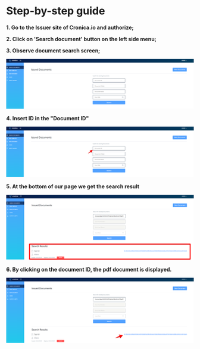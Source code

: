 # Step-by-step guide

**1. Go to the Issuer site of Cronica.io and authorize;**

**2. Click on 'Search document' button on the left side menu;**

**3. Observe document search screen;**    

![1](Image/issure1.png)

**4. Insert ID in the "Document ID"**

![2](Image/issure2.png)

**5. At the bottom of our page we get the search result**

![3](Image/issure3.png)

**6. By clicking on the document ID, the pdf document is displayed.**

![4](Image/issure4.png)
